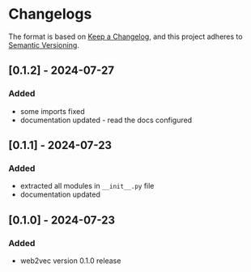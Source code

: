 # Changelogs

The format is based on [Keep a Changelog](https://keepachangelog.com/en/1.0.0/),
and this project adheres to [Semantic Versioning](https://semver.org/spec/v2.0.0.html).

## [0.1.2] - 2024-07-27
### Added
- some imports fixed
- documentation updated - read the docs configured

## [0.1.1] - 2024-07-23
### Added
- extracted all modules in `__init__.py` file
- documentation updated

## [0.1.0] - 2024-07-23
### Added
- web2vec version 0.1.0 release
